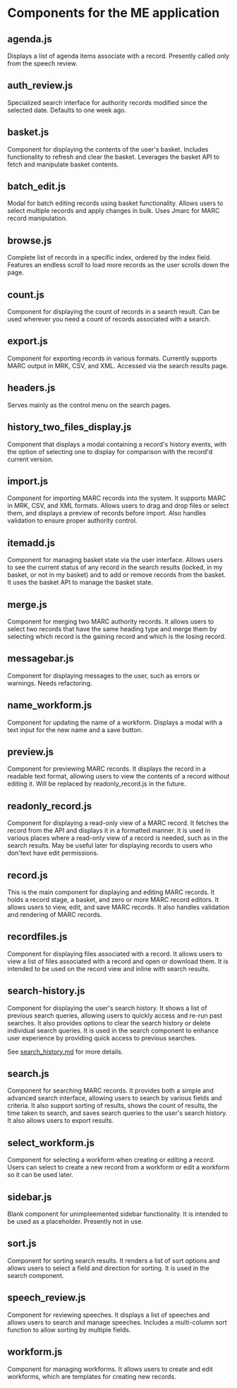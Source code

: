 # Components for the ME application

## agenda.js
Displays a list of agenda items associate with a record. Presently called only 
from the speech review.

## auth_review.js
Specialized search interface for authority records modified since the selected 
date. Defaults to one week ago.

## basket.js
Component for displaying the contents of the user's basket. Includes 
functionality to refresh and clear the basket. Leverages the basket API to 
fetch and manipulate basket contents.

## batch_edit.js
Modal for batch editing records using basket functionality. Allows users to 
select multiple records and apply changes in bulk. Uses Jmarc for MARC record 
manipulation.

## browse.js
Complete list of records in a specific index, ordered by the index field. 
Features an endless scroll to load more records as the user scrolls down the 
page.

## count.js
Component for displaying the count of records in a search result. Can be used 
wherever you need a count of records associated with a search.

## export.js
Component for exporting records in various formats. Currently supports MARC 
output in MRK, CSV, and XML. Accessed via the search results page.

## headers.js
Serves mainly as the control menu on the search pages. 

## history_two_files_display.js
Component that displays a modal containing a record's history events, with the 
option of selecting one to display for comparison with the record'd current 
version.

## import.js
Component for importing MARC records into the system. It supports MARC in MRK, 
CSV, and XML formats. Allows users to drag and drop files or select them, and 
displays a preview of records before import. Also handles validation to ensure 
proper authority control.

## itemadd.js
Component for managing basket state via the user interface. Allows users to see 
the current status of any record in the search results (locked, in my basket, 
or not in my basket) and to add or remove records from the basket. It uses the
basket API to manage the basket state.

## merge.js
Component for merging two MARC authority records. It allows users to select two 
records that have the same heading type and merge them by selecting which 
record is the gaining record and which is the losing record. 

## messagebar.js
Component for displaying messages to the user, such as errors or warnings. 
Needs refactoring.

## name_workform.js
Component for updating the name of a workform. Displays a modal with a
text input for the new name and a save button. 

## preview.js
Component for previewing MARC records. It displays the record in a readable 
text format, allowing users to view the contents of a record without editing 
it. Will be replaced by readonly_record.js in the future.

## readonly_record.js
Component for displaying a read-only view of a MARC record. It fetches the
record from the API and displays it in a formatted manner. It is used in
various places where a read-only view of a record is needed, such as in the
search results. May be useful later for displaying records to users who don'text
have edit permissions.

## record.js
This is the main component for displaying and editing MARC records. It holds a 
record stage, a basket, and zero or more MARC record editors. It allows users
to view, edit, and save MARC records. It also handles validation and rendering
of MARC records. 

## recordfiles.js
Component for displaying files associated with a record. It allows users to 
view a list of files associated with a record and open or download them. It is 
intended to be used on the record view and inline with search results.

## search-history.js
Component for displaying the user's search history. It shows a list of previous
search queries, allowing users to quickly access and re-run past searches.
It also provides options to clear the search history or delete individual
search queries. It is used in the search component to enhance user experience
by providing quick access to previous searches.

See [search_history.md](search_history.md) for more details.

## search.js
Component for searching MARC records. It provides both a simple and advanced
search interface, allowing users to search by various fields and criteria. It 
also support sorting of results, shows the count of results, the time taken to 
search, and saves search queries to the user's search history. It also allows 
users to export results.

## select_workform.js
Component for selecting a workform when creating or editing a record. Users can 
select to create a new record from a workform or edit a workform so it can be 
used later.

## sidebar.js
Blank component for unimpleemented sidebar functionality. It is intended to be 
used as a placeholder. Presently not in use.

## sort.js
Component for sorting search results. It renders a list of sort options and 
allows users to select a field and direction for sorting. It is used in the 
search component.

## speech_review.js
Component for reviewing speeches. It displays a list of speeches and allows 
users to search and manage speeches. Includes a multi-column sort function to 
allow sorting by multiple fields.

## workform.js
Component for managing workforms. It allows users to create and edit workforms,
which are templates for creating new records. 